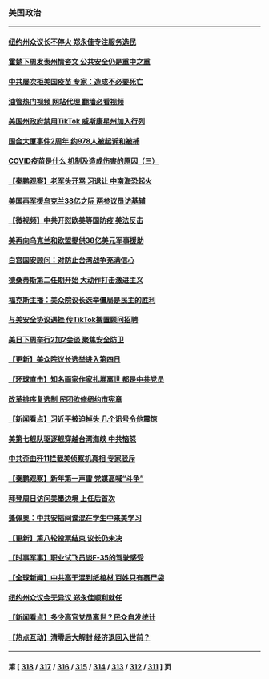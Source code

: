 ### 美国政治
---
#### [纽约州众议长不停火 郑永佳专注服务选民](../../pages/ncid1078159/n13901288.md?01071645) 
#### [霍楚下周发表州情咨文 公共安全仍是重中之重](../../pages/ncid1078159/n13901316.md?01071645) 
#### [中共屡次拒美国疫苗 专家：造成不必要死亡](../../pages/ncid1078159/n13901178.md?01071645) 
#### [油管热门视频 网站代理 翻墙必看视频](http://138.2.39.72:81/youtube.html?epic-marker?01071645)
#### [美国州政府禁用TikTok 威斯康星州加入行列](../../pages/ncid1078159/n13901143.md?01071645) 
#### [国会大厦事件2周年 约978人被起诉和被捕](../../pages/ncid1078159/n13901193.md?01071645) 
#### [COVID疫苗是什么 机制及造成伤害的原因（三）](../../pages/ncid1078159/n13901168.md?01071645) 
#### [【秦鹏观察】老军头开骂 习退让 中南海恐起火](../../pages/ncid1078159/n13901137.md?01071645) 
#### [美国再军援乌克兰38亿之际 两参议员访基辅](../../pages/ncid1078159/n13900971.md?01071645) 
#### [【微视频】中共开怼欧美等国防疫 美法反击](../../pages/ncid1078159/n13900969.md?01071645) 
#### [美再向乌克兰和欧盟提供38亿美元军事援助](../../pages/ncid1078159/n13901141.md?01071645) 
#### [白宫国安顾问：对防止台湾战争充满信心](../../pages/ncid1078159/n13901059.md?01071645) 
#### [德桑蒂斯第二任期开始 大动作打击激进主义](../../pages/ncid1078159/n13900994.md?01071645) 
#### [福克斯主播：美众院议长选举僵局是民主的胜利](../../pages/ncid1078159/n13901068.md?01071645) 
#### [与美安全协议遇挫 传TikTok搁置顾问招聘](../../pages/ncid1078159/n13900899.md?01071645) 
#### [美日下周举行2加2会谈 聚焦安全防卫](../../pages/ncid1078159/n13900968.md?01071645) 
#### [【更新】美众院议长选举进入第四日](../../pages/ncid1078159/n13900865.md?01071645) 
#### [【环球直击】知名画家作家扎堆离世 都是中共党员](../../pages/ncid1078159/n13900187.md?01071645) 
#### [改革排序复选制 民团欲修纽约市宪章](../../pages/ncid1078159/n13900572.md?01071645) 
#### [【新闻看点】习近平被迫掉头 几个讯号令他震惊](../../pages/ncid1078159/n13900365.md?01071645) 
#### [美第七舰队驱逐舰穿越台湾海峡 中共恼怒](../../pages/ncid1078159/n13900401.md?01071645) 
#### [中共歪曲歼11拦截美侦察机真相 专家驳斥](../../pages/ncid1078159/n13900315.md?01071645) 
#### [【秦鹏观察】新年第一声雷 党媒高喊“斗争”](../../pages/ncid1078159/n13900273.md?01071645) 
#### [拜登周日访问美墨边境 上任后首次](../../pages/ncid1078159/n13900254.md?01071645) 
#### [蓬佩奥：中共安插间谍混在学生中来美学习](../../pages/ncid1078159/n13900189.md?01071645) 
#### [【更新】第八轮投票结束 议长仍未决](../../pages/ncid1078159/n13900166.md?01071645) 
#### [【时事军事】职业试飞员谈F-35的驾驶感受](../../pages/ncid1078159/n13899556.md?01071645) 
#### [【全球新闻】中共高干混到纸棺材 百姓只有裹尸袋](../../pages/ncid1078159/n13899962.md?01071645) 
#### [纽约州众议会无异议 郑永佳顺利就任](../../pages/ncid1078159/n13899765.md?01071645) 
#### [【新闻看点】多少高官党员离世？民众自发统计](../../pages/ncid1078159/n13898836.md?01071645) 
#### [【热点互动】清零后大解封 经济退回入世前？](../../pages/ncid1078159/n13899643.md?01071645) 

---
#### 第 [ [318](./318.md?01071645) / [317](./317.md?01071645) / [316](./316.md?01071645) / [315](./315.md?01071645) / [314](./314.md?01071645) / [313](./313.md?01071645) / [312](./312.md?01071645) / [311](./311.md?01071645) ] 页
